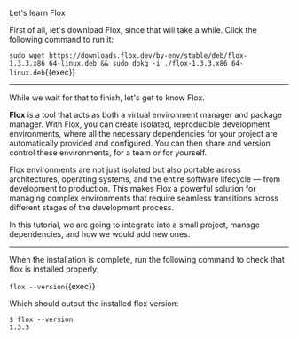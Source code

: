 Let's learn Flox

First of all, let's download Flox, since that will take a while. Click the following command to run it:

`sudo wget https://downloads.flox.dev/by-env/stable/deb/flox-1.3.3.x86_64-linux.deb && sudo dpkg -i ./flox-1.3.3.x86_64-linux.deb`{{exec}}

---

While we wait for that to finish, let's get to know Flox. 

**Flox** is a tool that acts as both a virtual environment manager and package manager. With Flox, you can create isolated, reproducible development environments, where all the necessary dependencies for your project are automatically provided and configured. You can then share and version control these environments, for a team or for yourself. 

Flox environments are not just isolated but also portable across architectures, operating systems, and the entire software lifecycle — from development to production. This makes Flox a powerful solution for managing complex environments that require seamless transitions across different stages of the development process.

In this tutorial, we are going to integrate into a small project, manage dependencies, and how we would add new ones.

---

When the installation is complete, run the following command to check that flox is installed properly:

`flox --version`{{exec}}

Which should output the installed flox version:

```
$ flox --version
1.3.3
```


